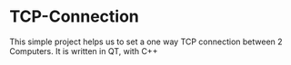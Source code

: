 # TCP-Connection
This simple project helps us to set a one way TCP connection between 2 Computers. 
It is written in QT, with C++

